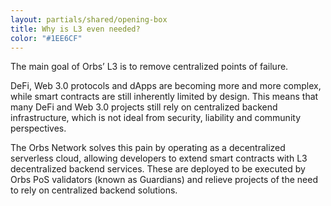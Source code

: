 ```yaml
---
layout: partials/shared/opening-box
title: Why is L3 even needed?
color: "#1EE6CF"
---
```


The main goal of Orbs’ L3 is to remove centralized points of failure.

DeFi, Web 3.0 protocols and dApps are becoming more and more complex, while smart contracts are still inherently limited by design. This means that many DeFi and Web 3.0 projects still rely on centralized backend infrastructure, which is not ideal from security, liability and community perspectives.

The Orbs Network solves this pain by operating as a decentralized serverless cloud, allowing developers to extend smart contracts with L3 decentralized backend services. These are deployed to be executed by Orbs PoS validators (known as Guardians) and relieve projects of the need to rely on centralized backend solutions.
